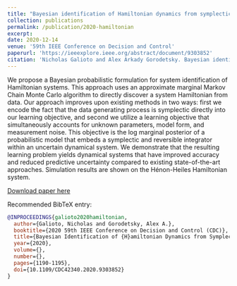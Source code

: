 ```yaml
---
title: "Bayesian identification of Hamiltonian dynamics from symplectic data"
collection: publications
permalink: /publication/2020-hamiltonian
excerpt: 
date: 2020-12-14
venue: '59th IEEE Conference on Decision and Control'
paperurl: 'https://ieeexplore.ieee.org/abstract/document/9303852'
citation: 'Nicholas Galioto and Alex Arkady Gorodetsky. Bayesian identification of Hamiltonian dynamics from symplectic data. In <i>2020 59th IEEE Conference on Decision and Control (CDC)</i>, pages 1190–1195. IEEE, 2020.'
---
```


We propose a Bayesian probabilistic formulation for system identification of Hamiltonian systems. This approach uses an approximate marginal Markov Chain Monte Carlo algorithm to directly discover a system Hamiltonian from data. Our approach improves upon existing methods in two ways: first we encode the fact that the data generating process is symplectic directly into our learning objective, and second we utilize a learning objective that simultaneously accounts for unknown parameters, model form, and measurement noise. This objective is the log marginal posterior of a probabilistic model that embeds a symplectic and reversible integrator within an uncertain dynamical system. We demonstrate that the resulting learning problem yields dynamical systems that have improved accuracy and reduced predictive uncertainty compared to existing state-of-the-art approaches. Simulation results are shown on the Hénon-Heiles Hamiltonian system.

[Download paper here](http://ngalioto.github.io/files/galioto2020hamiltonian.pdf)

Recommended BibTeX entry:
```bibtex
@INPROCEEDINGS{galioto2020hamiltonian,
  author={Galioto, Nicholas and Gorodetsky, Alex A.},
  booktitle={2020 59th IEEE Conference on Decision and Control (CDC)}, 
  title={Bayesian Identification of {H}amiltonian Dynamics from Symplectic Data}, 
  year={2020},
  volume={},
  number={},
  pages={1190-1195},
  doi={10.1109/CDC42340.2020.9303852}
}
```